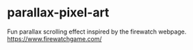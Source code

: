# parallax-pixel-art

 Fun parallax scrolling effect inspired by the firewatch webpage. https://www.firewatchgame.com/   
